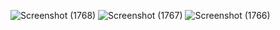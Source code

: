 ![Screenshot (1768)](https://github.com/user-attachments/assets/7cad56f3-13e4-45e2-bbbb-2f8a58f52410)
![Screenshot (1767)](https://github.com/user-attachments/assets/585312db-a784-4e1d-acb8-34000ee396c9)
![Screenshot (1766)](https://github.com/user-attachments/assets/46082f61-2dcc-4dd2-ae92-d0115dd16ca7)
